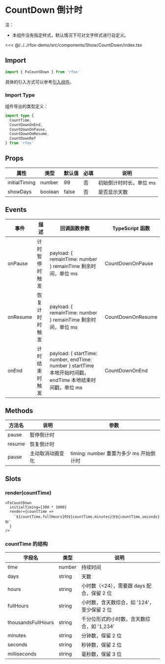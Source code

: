 # CountDown 倒计时

注：

- 本组件没有指定样式，默认情况下可对文字样式进行自定义。

<CodeDemo name="CountDown">

<<< @/../../rfox-demo/src/components/Show/CountDown/index.tsx

</CodeDemo>

## Import

```js
import { FxCountDown } from 'rfox'
```

具体的引入方式可以参考[引入组件](../guide/import.md)。

### Import Type

组件导出的类型定义：

```ts
import type {
  CountTime,
  CountDownOnEnd,
  CountDownOnPause,
  CountDownOnResume,
  CountDownRef
} from 'rfox'
```

## Props

| 属性          | 类型    | 默认值 | 必填 | 说明                    |
| ------------- | ------- | ------ | ---- | ----------------------- |
| initialTiming | number  | 99     | 否   | 初始倒计时时长，单位 ms |
| showDays      | boolean | false  | 否   | 是否显示天数            |

## Events

| 事件     | 描述           | 回调函数参数                                                                                              | TypeScript 函数   |
| -------- | -------------- | --------------------------------------------------------------------------------------------------------- | ----------------- |
| onPause  | 计时暂停时触发 | payload: { remainTime: number } remainTime 剩余时间，单位 ms                                              | CountDownOnPause  |
| onResume | 恢复计时时触发 | payload: { remainTime: number } remainTime 剩余时间，单位 ms                                              | CountDownOnResume |
| onEnd    | 计时结束时触发 | payload: { startTime: number, endTime: number } startTime 本地开始时间戳，endTime 本地结束时间戳，单位 ms | CountDownOnEnd    |

## Methods

| 方法名 | 说明             | 参数                                    |
| ------ | ---------------- | --------------------------------------- |
| pause  | 暂停倒计时       |                                         |
| resume | 恢复倒计时       |                                         |
| pause  | 主动取消动画变化 | timing: number 重置为多少 ms 开始倒计时 |

## Slots

### render(countTime)

```tsx
<FxCountDown
  initialTiming={300 * 1000}
  render={countTime =>
    `${countTime.fullHours}时${countTime.minutes}分${countTime.seconds}秒`
  }
/>
```

### countTime 的结构

| 字段名             | 类型   | 说明                                        |
| ------------------ | ------ | ------------------------------------------- |
| time               | number | 持续时间                                    |
| days               | string | 天数                                        |
| hours              | string | 小时数（<24），需要跟 days 配合，保留 2 位  |
| fullHours          | string | 小时数，含天数综合，如 '124'，至少保留 2 位 |
| thousandsFullHours | string | 千分位形式的小时数，含天数综合，如 '1,234'  |
| minutes            | string | 分钟数，保留 2 位                           |
| seconds            | string | 秒钟数，保留 2 位                           |
| milliseconds       | string | 毫秒数，保留 3 位                           |
